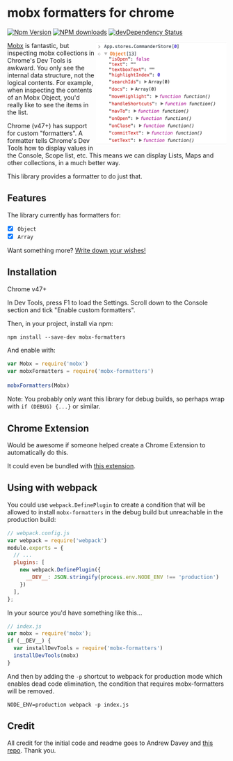# mobx formatters for chrome

[![Npm Version](https://badge.fury.io/js/mobx-formatters.svg)](https://badge.fury.io/js/mobx-formatters)
[![NPM downloads](http://img.shields.io/npm/dm/mobx-formatters.svg)](https://www.npmjs.com/package/mobx-formatters)
[![devDependency Status](https://david-dm.org/andrewdavey/mobx-formatters/dev-status.svg)](https://david-dm.org/andrewdavey/mobx-formatters#info=devDependencies)

<img alt="mobx formatters" src="screen.png" align="right" width="300px" />

[Mobx](https://mobx.js.org/) is fantastic, but inspecting mobx collections in Chrome's Dev Tools is awkward. You only see the internal data structure, not the logical contents. For example, when inspecting the contents of an Mobx Object, you'd really like to see the items in the list.

Chrome (v47+) has support for custom "formatters". A formatter tells Chrome's Dev Tools how to display values in the Console, Scope list, etc. This means we can display Lists, Maps and other collections, in a much better way.

This library provides a formatter to do just that.


## Features

The library currently has formatters for:

 - [x] `Object`
 - [x] `Array`

Want something more? [Write down your wishes!](https://github.com/andrewdavey/mobx-formatters/issues/new)

## Installation

Chrome v47+

In Dev Tools, press F1 to load the Settings. Scroll down to the Console section and tick "Enable custom formatters".

Then, in your project, install via npm:

```
npm install --save-dev mobx-formatters
```

And enable with:

```js
var Mobx = require('mobx')
var mobxFormatters = require('mobx-formatters')

mobxFormatters(Mobx)
```

Note: You probably only want this library for debug builds, so perhaps wrap with `if (DEBUG) {...}` or similar.

## Chrome Extension

Would be awesome if someone helped create a Chrome Extension to automatically do this.

It could even be bundled with [this extension](https://chrome.google.com/webstore/detail/mobx-developer-tools/pfgnfdagidkfgccljigdamigbcnndkod/related).

## Using with webpack

You could use `webpack.DefinePlugin` to create a condition that will be allowed to install `mobx-formatters` in the debug build but unreachable in the production build:

```javascript
// webpack.config.js
var webpack = require('webpack')
module.exports = {
  // ...
  plugins: [
    new webpack.DefinePlugin({
      __DEV__: JSON.stringify(process.env.NODE_ENV !== 'production')
    })
  ],
};
```

In your source you'd have something like this...

```javascript
// index.js
var mobx = require('mobx');
if (__DEV__) {
  var installDevTools = require('mobx-formatters')
  installDevTools(mobx)
}
```

And then by adding the `-p` shortcut to webpack for production mode which enables dead code elimination, the condition that requires mobx-formatters will be removed.

```
NODE_ENV=production webpack -p index.js
```


## Credit

All credit for the initial code and readme goes to Andrew Davey and [this repo](https://github.com/andrewdavey/immutable-devtools). Thank you.
